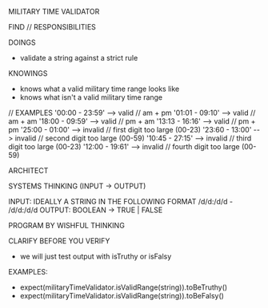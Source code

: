 MILITARY TIME VALIDATOR

FIND
// RESPONSIBILITIES

DOINGS
- validate a string against a strict rule 

KNOWINGS
- knows what a valid military time range looks like
- knows what isn't a valid military time range

// EXAMPLES
'00:00 - 23:59' --> valid // am + pm
'01:01 - 09:10' --> valid // am + am
'18:00 - 09:59' --> valid // pm + am
'13:13 - 16:16' --> valid // pm + pm
'25:00 - 01:00' --> invalid // first digit too large (00-23)
'23:60 - 13:00' --> invalid // second digit too large (00-59)
'10:45 - 27:15' --> invalid // third digit too large (00-23)
'12:00 - 19:61' --> invalid // fourth digit too large (00-59)

ARCHITECT

SYSTEMS THINKING (INPUT -> OUTPUT)

INPUT: IDEALLY A STRING IN THE FOLLOWING FORMAT /d/d:/d/d - /d/d:/d/d
OUTPUT: BOOLEAN -> TRUE | FALSE

PROGRAM BY WISHFUL THINKING
<!--

   interface IMilitaryTimeValidator{
    isValidRange(input: string): boolean
   }
   
   private methods:
   -checkStringFormat -- checks if the string is in the  /d/d:/d/d - /d/d:/d/d format
   -extractStartTime -- extracts the /d/d:/d/d first part and return as [startHour, startTinute]
   -extractEndTime -- extracts the /d/d:/d/d second part and return as [endHour, endMinute]
   -isValidHour(hour:string in format /d/d) -- checks if hour is 00-23
   -isValidMinute(minute:string in format /d/d) -- checks if minute is 00-59

   if everything passes return true else false

   let militaryTimeValidator = new MilitaryTimeValidator()
   militaryTimeValidator.isValidRange(string) 
 -->
 
 CLARIFY BEFORE YOU VERIFY
 - we will just test output with isTruthy or isFalsy 
 
 EXAMPLES:
 - expect(militaryTimeValidator.isValidRange(string)).toBeTruthy()
 - expect(militaryTimeValidator.isValidRange(string)).toBeFalsy()
 
